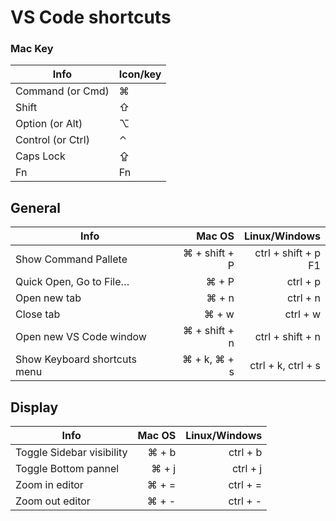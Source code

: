 # VS Code shortcuts

### Mac Key
| Info | Icon/key |
|-|-|
| Command (or Cmd) | ⌘ |
| Shift | ⇧ |
| Option (or Alt) | ⌥ |
| Control (or Ctrl) | ⌃ |
| Caps Lock | ⇪ |
| Fn | Fn

## General

| Info | Mac OS | Linux/Windows |
|---|---:|---:|
| Show Command Pallete | ⌘ + shift + P | ctrl + shift + p <br />F1 |
| Quick Open, Go to File… | ⌘ + P | ctrl + p |
| Open new tab | ⌘ + n | ctrl + n |
| Close tab | ⌘ + w | ctrl + w |
| Open new VS Code window | ⌘ + shift + n | ctrl + shift + n |
| Show Keyboard shortcuts menu | ⌘ + k, ⌘ + s | ctrl + k, ctrl + s |

## Display

| Info | Mac OS | Linux/Windows |
|---|---:|---:|
| Toggle Sidebar visibility | ⌘ + b | ctrl + b |
| Toggle Bottom pannel | ⌘ + j | ctrl + j |
| Zoom in editor | ⌘ + = | ctrl + = |
| Zoom out editor | ⌘ + - | ctrl + - |

